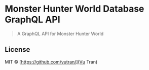 # Monster Hunter World Database GraphQL API

> A GraphQL API for Monster Hunter World

## License

MIT © [https://github.com/vutran/](Vu Tran)
